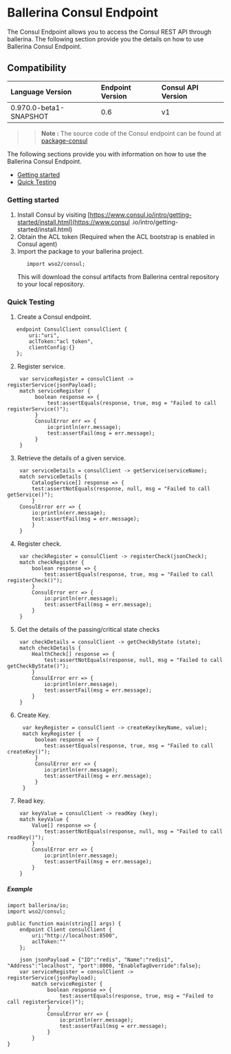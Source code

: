 # Ballerina Consul Endpoint

The Consul Endpoint allows you to access the Consul REST API through ballerina. 
The following section provide you the details on how to use Ballerina Consul Endpoint.

## Compatibility
| Language Version                  | Endpoint Version   | Consul API Version|
| :-------------------------------- |:--------------------|:-----------------|
| 0.970.0-beta1-SNAPSHOT	   | 0.6                 | v1               |

>> **Note :** The source code of the Consul endpoint can be found at [package-consul](https://github.com/wso2-ballerina/package-consul)

The following sections provide you with information on how to use the Ballerina Consul Endpoint.

- [Getting started](#getting-started)
- [Quick Testing](#quick-testing)

### Getting started
1. Install Consul by visiting [https://www.consul.io/intro/getting-started/install.html](https://www.consul
   .io/intro/getting-started/install.html)
2. Obtain the ACL token (Required when the ACL bootstrap is enabled in Consul agent)
3. Import the package to your ballerina project.
    ```ballerina
       import wso2/consul;
    ```
    This will download the consul artifacts from Ballerina central repository to your local repository.


### Quick Testing
1. Create a Consul endpoint.

```ballerina
   endpoint ConsulClient consulClient {
       uri:"uri",
       aclToken:"acl token",
       clientConfig:{}
   };
```

2. Register service.

```ballerina
    var serviceRegister = consulClient -> registerService(jsonPayload);
    match serviceRegister {
         boolean response => {
             test:assertEquals(response, true, msg = "Failed to call registerService()");
         }
         ConsulError err => {
             io:println(err.message);
             test:assertFail(msg = err.message);
         }
    }
```
     
3. Retrieve the details of a given service.

```ballerina
    var serviceDetails = consulClient -> getService(serviceName);
    match serviceDetails {
        CatalogService[] response => {
        test:assertNotEquals(response, null, msg = "Failed to call getService()");
        }
    ConsulError err => {
        io:println(err.message);
        test:assertFail(msg = err.message);
        }
    }
```

4. Register check.

```ballerina
    var checkRegister = consulClient -> registerCheck(jsonCheck);
    match checkRegister {
        boolean response => {
            test:assertEquals(response, true, msg = "Failed to call registerCheck()");
        }
        ConsulError err => {
            io:println(err.message);
            test:assertFail(msg = err.message);
        }
    }
```

5. Get the details of the  passing/critical state checks

```ballerina
    var checkDetails = consulClient -> getCheckByState (state);
    match checkDetails {
        HealthCheck[] response => {
            test:assertNotEquals(response, null, msg = "Failed to call getCheckByState()");
        }
        ConsulError err => {
            io:println(err.message);
            test:assertFail(msg = err.message);
        }
    }
```

6. Create Key.

```ballerina
     var keyRegister = consulClient -> createKey(keyName, value);
     match keyRegister {
         boolean response => {
            test:assertEquals(response, true, msg = "Failed to call createKey()");
         }
         ConsulError err => {
            io:println(err.message);
            test:assertFail(msg = err.message);
         }
     }
``` 

7.  Read key.

```ballerina
    var keyValue = consulClient -> readKey (key);
    match keyValue {
        Value[] response => {
            test:assertNotEquals(response, null, msg = "Failed to call readKey()");
        }
        ConsulError err => {
            io:println(err.message);
            test:assertFail(msg = err.message);
        }
    }
```

##### Example

```ballerina
import ballerina/io;
import wso2/consul;

public function main(string[] args) {
    endpoint Client consulClient {
        uri:"http://localhost:8500",
        aclToken:""
    };
    
    json jsonPayload = {"ID":"redis", "Name":"redis1", "Address":"localhost", "port":8000, "EnableTagOverride":false};
    var serviceRegister = consulClient -> registerService(jsonPayload);
        match serviceRegister {
             boolean response => {
                 test:assertEquals(response, true, msg = "Failed to call registerService()");
             }
             ConsulError err => {
                 io:println(err.message);
                 test:assertFail(msg = err.message);
             }
        }
}
```
